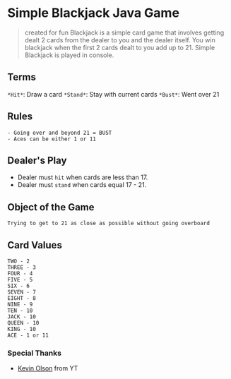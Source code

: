 # Simple Blackjack Java Game 
>created for fun
Blackjack is a simple card game that involves getting dealt 2 cards from the dealer to you and the dealer itself. You win blackjack when the first 2 cards dealt to you add up to 21. Simple Blackjack is played in console.

## Terms
`*Hit*`: Draw a card
`*Stand*`: Stay with current cards
`*Bust*`: Went over 21

## Rules
```
- Going over and beyond 21 = BUST
- Aces can be either 1 or 11
```

## Dealer's Play
- Dealer must `hit` when cards are less than 17.
- Dealer must `stand` when cards equal 17 - 21.

## Object of the Game
`Trying to get to 21 as close as possible without going overboard`

## Card Values
```
TWO - 2
THREE - 3
FOUR - 4
FIVE - 5
SIX - 6
SEVEN - 7
EIGHT - 8
NINE - 9
TEN - 10
JACK - 10
QUEEN - 10
KING - 10
ACE - 1 or 11
```

### Special Thanks
- [Kevin Olson](https://www.youtube.com/watch?v=xLhgqPUHoVs) from YT



